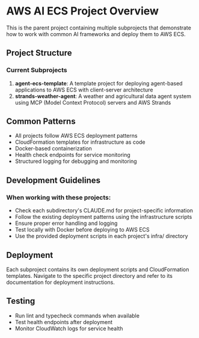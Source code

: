 # AWS AI ECS Project Overview

This is the parent project containing multiple subprojects that demonstrate how to work with common AI frameworks and deploy them to AWS ECS.

## Project Structure

### Current Subprojects

1. **agent-ecs-template**: A template project for deploying agent-based applications to AWS ECS with client-server architecture
2. **strands-weather-agent**: A weather and agricultural data agent system using MCP (Model Context Protocol) servers and AWS Strands

## Common Patterns

- All projects follow AWS ECS deployment patterns
- CloudFormation templates for infrastructure as code
- Docker-based containerization
- Health check endpoints for service monitoring
- Structured logging for debugging and monitoring

## Development Guidelines

### When working with these projects:
- Check each subdirectory's CLAUDE.md for project-specific information
- Follow the existing deployment patterns using the infrastructure scripts
- Ensure proper error handling and logging
- Test locally with Docker before deploying to AWS ECS
- Use the provided deployment scripts in each project's infra/ directory

## Deployment

Each subproject contains its own deployment scripts and CloudFormation templates. Navigate to the specific project directory and refer to its documentation for deployment instructions.

## Testing

- Run lint and typecheck commands when available
- Test health endpoints after deployment
- Monitor CloudWatch logs for service health